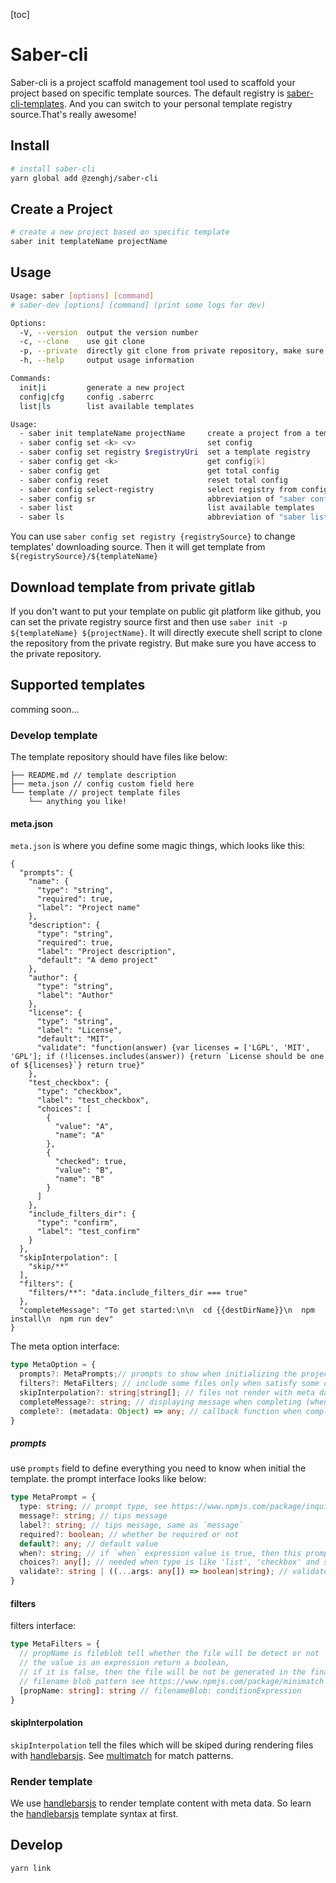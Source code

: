 [toc]

# Saber-cli

Saber-cli is a project scaffold management tool used to scaffold your project based on specific template sources. The default registry is [saber-cli-templates](https://github.com/saber-cli-templates). And you can switch to your personal template registry source.That's really awesome!

## Install

```bash
# install saber-cli
yarn global add @zenghj/saber-cli
```

## Create a Project

```bash
# create a new project based on specific template
saber init templateName projectName
```

## Usage

```bash
Usage: saber [options] [command]
# saber-dev [options] [command] (print some logs for dev)

Options:
  -V, --version  output the version number
  -c, --clone    use git clone
  -p, --private  directly git clone from private repository, make sure you have access to the repository
  -h, --help     output usage information

Commands:
  init|i         generate a new project
  config|cfg     config .saberrc
  list|ls        list available templates

Usage:
  - saber init templateName projectName     create a project from a template
  - saber config set <k> <v>                set config
  - saber config set registry $registryUri  set a template registry
  - saber config get <k>                    get config[k]
  - saber config get                        get total config
  - saber config reset                      reset total config
  - saber config select-registry            select registry from config.registries
  - saber config sr                         abbreviation of "saber config select-registry"
  - saber list                              list available templates
  - saber ls                                abbreviation of "saber list"
```

You can use `saber config set registry {registrySource}` to change templates' downloading source. Then it will get template from `${registrySource}/${templateName}`

## Download template from private gitlab

If you don't want to put your template on public git platform like github, you can set the private registry source first and then use `saber init -p ${templateName} ${projectName}`. It will directly execute shell script to clone the repository from the private registry. But make sure you have access to the private repository.


## Supported templates

comming soon...

### Develop template 

The template repository should have files like below:
```
├── README.md // template description
├── meta.json // config custom field here
└── template // project template files
    └── anything you like!
```

#### meta.json

`meta.json` is where you define some magic things, which looks like this: 

```
{
  "prompts": {
    "name": {
      "type": "string",
      "required": true,
      "label": "Project name"
    },
    "description": {
      "type": "string",
      "required": true,
      "label": "Project description",
      "default": "A demo project"
    },
    "author": {
      "type": "string",
      "label": "Author"
    },
    "license": {
      "type": "string",
      "label": "License",
      "default": "MIT",
      "validate": "function(answer) {var licenses = ['LGPL', 'MIT', 'GPL']; if (!licenses.includes(answer)) {return `License should be one of ${licenses}`} return true}"
    },
    "test_checkbox": {
      "type": "checkbox",
      "label": "test_checkbox",
      "choices": [
        {
          "value": "A",
          "name": "A"
        },
        {
          "checked": true,
          "value": "B",
          "name": "B"
        }
      ]
    },
    "include_filters_dir": {
      "type": "confirm",
      "label": "test_confirm"
    }
  },
  "skipInterpolation": [
    "skip/**"
  ],
  "filters": {
    "filters/**": "data.include_filters_dir === true"
  },
  "completeMessage": "To get started:\n\n  cd {{destDirName}}\n  npm install\n  npm run dev"
}
```
The meta option interface:

```ts
type MetaOption = {
  prompts?: MetaPrompts;// prompts to show when initializing the project
  filters?: MetaFilters; // include some files only when satisfy some condition
  skipInterpolation?: string|string[]; // files not render with meta data,just simply copy
  completeMessage?: string; // displaying message when completing (when `complete` is not defined)
  complete?: (metadata: Object) => any; // callback function when completing
}
```

##### prompts

use `prompts` field to define everything you need to know when initial the template.
the prompt interface looks like below:

```ts
type MetaPrompt = {
  type: string; // prompt type, see https://www.npmjs.com/package/inquirer
  message?: string; // tips message
  label?: string; // tips message, same as `message`
  required?: boolean; // whether be required or not
  default?: any; // default value
  when?: string; // if `when` expression value is true, then this prompt will show
  choices?: any[]; // needed when type is like 'list', 'checkbox' and so on
  validate?: string | ((...args: any[]) => boolean|string); // validate the input value
}
```

#### filters

filters interface:

```ts
type MetaFilters = {
  // propName is fileblob tell whether the file will be detect or not
  // the value is an expression return a boolean,
  // if it is false, then the file will be not be generated in the final project.
  // filename blob pattern see https://www.npmjs.com/package/minimatch
  [propName: string]: string // filenameBlob: conditionExpression
}
```

#### skipInterpolation

`skipInterpolation` tell the files which will be skiped during rendering files with [handlebarsjs](https://handlebarsjs.com/). See [multimatch](https://www.npmjs.com/package/multimatch) for match patterns.

### Render template

We use [handlebarsjs](https://handlebarsjs.com/) to render template content with meta data. So learn the [handlebarsjs](https://handlebarsjs.com/) template syntax at first.

## Develop

```
yarn link 
```